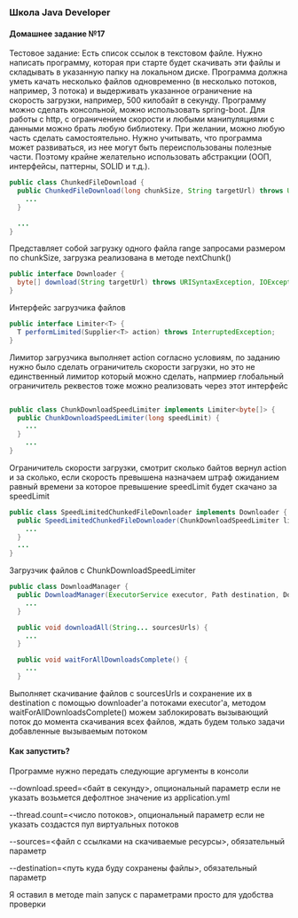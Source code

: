 ### Школа Java Developer
#### Домашнее задание №17

Тестовое задание: Есть список ссылок в текстовом файле. Нужно написать программу, которая при старте будет скачивать эти файлы и складывать в указанную папку на локальном диске. Программа должна уметь качать несколько файлов одновременно (в несколько потоков, например, 3 потока) и выдерживать указанное ограничение на скорость загрузки, например, 500 килобайт в секунду. Программу можно сделать консольной, можно использовать spring-boot. Для работы с http, с ограничением скорости и любыми манипуляциями с данными можно брать любую библиотеку. При желании, можно любую часть сделать самостоятельно. Нужно учитывать, что программа может развиваться, из нее могут быть переиспользованы полезные части. Поэтому крайне желательно использовать абстракции (ООП, интерфейсы, паттерны, SOLID и т.д.).


```java
public class ChunkedFileDownload {
  public ChunkedFileDownload(long chunkSize, String targetUrl) throws URISyntaxException {
    ...
  }

  ...
}
```
Представляет собой загрузку одного файла range запросами размером по chunkSize, загрузка реализована в методе nextChunk()

```java
public interface Downloader {
  byte[] download(String targetUrl) throws URISyntaxException, IOException, InterruptedException;
}
```
Интерфейс загрузчика файлов

```java
public interface Limiter<T> {
  T performLimited(Supplier<T> action) throws InterruptedException;
}
```
Лимитор загрузчика выполняет action согласно условиям, по заданию нужно было сделать ограничитель скорости загрузки, но это не единственный лимитор который можно сделать, напрмиер глобальный ограничитель реквестов тоже можно реализовать через этот интерфейс

```java

public class ChunkDownloadSpeedLimiter implements Limiter<byte[]> {
  public ChunkDownloadSpeedLimiter(long speedLimit) {
    ...
  }
    ...
}
```
Ограничитель скорости загрузки, смотрит сколько байтов вернул action и за сколько, если скорость превышена назначаем штраф ожиданием равный времени за которое превышение speedLimit будет скачано за speedLimit

```java
public class SpeedLimitedChunkedFileDownloader implements Downloader {
  public SpeedLimitedChunkedFileDownloader(ChunkDownloadSpeedLimiter limiter) {
    ...
  }
  ...
}
```
Загрузчик файлов с ChunkDownloadSpeedLimiter

```java
public class DownloadManager {
  public DownloadManager(ExecutorService executor, Path destination, Downloader downloader) {
    ...
  }

  public void downloadAll(String... sourcesUrls) {
    ...
  }

  public void waitForAllDownloadsComplete() {
    ...
  }

```
Выполняет скачивание файлов с sourcesUrls и сохранение их в destination с помощью downloader'a потоками executor'а, методом waitForAllDownloadsComplete() можем заблокировать вызывающий поток до момента скачивания всех файлов, ждать будем только задачи добавленные вызываемым потоком

#### Как запустить?
Программе нужно передать следующие аргументы в консоли

--download.speed=<байт в секунду>, опциональный параметр если не указать возьмется дефолтное значение из application.yml
 
--thread.count=<число потоков>, опциональный параметр если не указать создастся пул виртуальных потоков

--sources=<файл с ссылками на скачиваемые ресурсы>, обязательный параметр

--destination=<путь куда буду сохранены файлы>, обязательный параметр

Я оставил в методе main запуск с параметрами просто для удобства проверки
